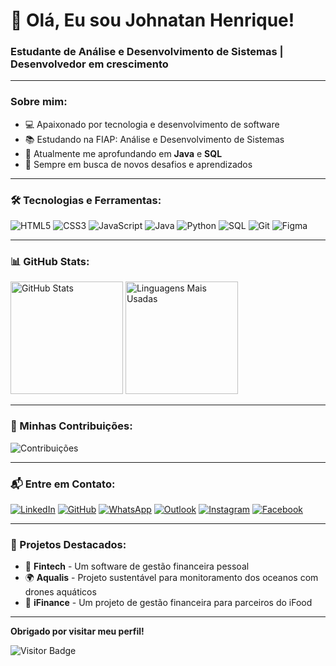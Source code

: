 # 👋 Olá, Eu sou Johnatan Henrique! 
### Estudante de Análise e Desenvolvimento de Sistemas | Desenvolvedor em crescimento

---

### Sobre mim:

- 💻 Apaixonado por tecnologia e desenvolvimento de software
- 📚 Estudando na FIAP: Análise e Desenvolvimento de Sistemas
- 🌱 Atualmente me aprofundando em **Java** e **SQL**
- 🚀 Sempre em busca de novos desafios e aprendizados

---

### 🛠️ Tecnologias e Ferramentas:

<p align="left">
  <img src="https://img.shields.io/badge/HTML5-E34F26?style=for-the-badge&logo=html5&logoColor=white" alt="HTML5">
  <img src="https://img.shields.io/badge/CSS3-1572B6?style=for-the-badge&logo=css3&logoColor=white" alt="CSS3">
  <img src="https://img.shields.io/badge/JavaScript-F7DF1E?style=for-the-badge&logo=javascript&logoColor=black" alt="JavaScript">
  <img src="https://img.shields.io/badge/Java-007396?style=for-the-badge&logo=java&logoColor=white" alt="Java">
  <img src="https://img.shields.io/badge/Python-3776AB?style=for-the-badge&logo=python&logoColor=white" alt="Python">
  <img src="https://img.shields.io/badge/SQL-4479A1?style=for-the-badge&logo=postgresql&logoColor=white" alt="SQL">
  <img src="https://img.shields.io/badge/Git-F05032?style=for-the-badge&logo=git&logoColor=white" alt="Git">
  <img src="https://img.shields.io/badge/Figma-F24E1E?style=for-the-badge&logo=figma&logoColor=white" alt="Figma">
</p>

---

### 📊 GitHub Stats:

<p align="left">
  <img height="180em" src="https://github-readme-stats.vercel.app/api?username=johnatans2&show_icons=true&theme=radical" alt="GitHub Stats">
  <img height="180em" src="https://github-readme-stats.vercel.app/api/top-langs/?username=johnatans2&layout=compact&theme=radical" alt="Linguagens Mais Usadas">
</p>

---

### 🚀 Minhas Contribuições:

![Contribuições](https://github-readme-streak-stats.herokuapp.com/?user=johnatans2&theme=radical)

---

### 📬 Entre em Contato:

[![LinkedIn](https://img.shields.io/badge/LinkedIn-0077B5?style=for-the-badge&logo=linkedin&logoColor=white)](https://www.linkedin.com/in/johnatans2)
[![GitHub](https://img.shields.io/badge/GitHub-181717?style=for-the-badge&logo=github&logoColor=white)](https://github.com/johnatans2)
[![WhatsApp](https://img.shields.io/badge/WhatsApp-25D366?style=for-the-badge&logo=whatsapp&logoColor=white)](https://wa.me/5521981467819)
[![Outlook](https://img.shields.io/badge/Outlook-0078D4?style=for-the-badge&logo=microsoft-outlook&logoColor=white)](mailto:johnatan.henrique14@outlook.com)
[![Instagram](https://img.shields.io/badge/Instagram-E4405F?style=for-the-badge&logo=instagram&logoColor=white)](https://www.instagram.com/johnatan.henris)
[![Facebook](https://img.shields.io/badge/Facebook-1877F2?style=for-the-badge&logo=facebook&logoColor=white)](https://www.facebook.com/johnatan.henris)


---

### 📝 Projetos Destacados:

- 🌟 **Fintech** - Um software de gestão financeira pessoal
- 🌍 **Aqualis** - Projeto sustentável para monitoramento dos oceanos com drones aquáticos
- 💼 **iFinance** - Um projeto de gestão financeira para parceiros do iFood

---

**Obrigado por visitar meu perfil!**

![Visitor Badge](https://visitor-badge.laobi.icu/badge?page_id=johnatans2.johnatans2)

